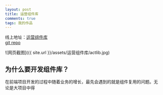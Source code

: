 ```yaml
---
layout: post
title: 运营组件库
comments: true
tags: 我的作品
---
```


线上地址：[运营组件库](http://kylar.cn/ActiLib/)  
[git repo](https://github.com/devWayne/ActiLib)

![网页截图]({{ site.url }}/assets/运营组件库/actlib.jpg)

## 为什么要开发组件库？   

在前端项目开发的过程中随着业务的增长，最先会遇到的就是组件复用的问题。无论是大项目中得




